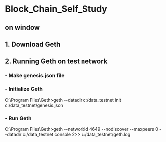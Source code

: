 # Block_Chain_Self_Study
on window
-----------------

## 1. Download Geth

## 2. Running Geth on test network
### - Make genesis.json file
### - Initialize Geth
C:\Program Files\Geth>geth --datadir c:/data_testnet init c:/data_testnet/genesis.json
### - Run Geth
C:\Program Files\Geth>geth --networkid 4649 --nodiscover --maxpeers 0 --datadir c:/data_testnet console 2>> c:/data_testnet/geth.log
